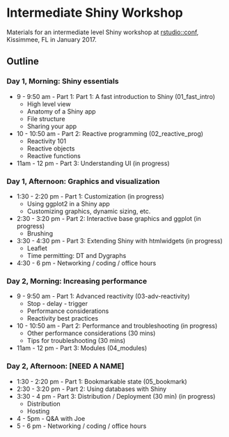 # Intermediate Shiny Workshop

Materials for an intermediate level Shiny workshop at [rstudio::conf](https://www.rstudio.com/conference/), Kissimmee, FL in January 2017.


## Outline

### Day 1, Morning: Shiny essentials

- 9 - 9:50 am - Part 1: Part 1: A fast introduction to Shiny (01_fast_intro)
	- High level view
	- Anatomy of a Shiny app
	- File structure
	- Sharing your app
- 10 - 10:50 am - Part 2: Reactive programming (02_reactive_prog)
	- Reactivity 101
	- Reactive objects
	- Reactive functions
- 11am - 12 pm - Part 3: Understanding UI (in progress)

### Day 1, Afternoon: Graphics and visualization

- 1:30 - 2:20 pm - Part 1: Customization (in progress)
	- Using ggplot2 in a Shiny app
	- Customizing graphics, dynamic sizing, etc.
- 2:30 - 3:20 pm - Part 2: Interactive base graphics and ggplot (in progress)
	- Brushing
- 3:30 - 4:30 pm - Part 3: Extending Shiny with htmlwidgets (in progress)
	- Leaflet
	- Time permitting: DT and Dygraphs
- 4:30 - 6 pm - Networking / coding / office hours

### Day 2, Morning: Increasing performance

- 9 - 9:50 am - Part 1: Advanced reactivity (03-adv-reactivity)
	- Stop - delay - trigger
	- Performance considerations
	- Reactivity best practices
- 10 - 10:50 am - Part 2: Performance and troubleshooting (in progress)
	- Other performance considerations (30 mins) 
	- Tips for troubleshooting (30 mins)
- 11am - 12 pm - Part 3: Modules (04_modules)

### Day 2, Afternoon: [NEED A NAME]

- 1:30 - 2:20 pm - Part 1: Bookmarkable state (05_bookmark)
- 2:30 - 3:20 pm - Part 2: Using databases with Shiny
- 3:30 - 4 pm - Part 3: Distribution / Deployment (30 min) (in progress)
	- Distribution
	- Hosting
- 4 - 5pm - Q&A with Joe
- 5 - 6 pm - Networking / coding / office hours

